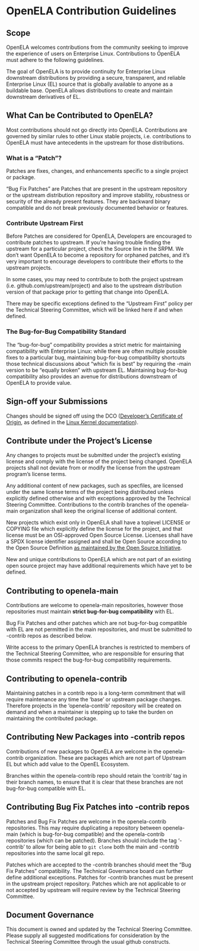 # OpenELA Contribution Guidelines

## Scope

OpenELA welcomes contributions from the community seeking to improve the
experience of users on Enterprise Linux. Contributions to OpenELA must adhere
to the following guidelines.

The goal of OpenELA is to provide continuity for Enterprise Linux downstream
distributions by providing a secure, transparent, and reliable Enterprise Linux
(EL) source that is globally available to anyone as a buildable base. OpenELA
allows distributions to create and maintain downstream derivatives of EL.

## What Can be Contributed to OpenELA?

Most contributions should not go directly into OpenELA. Contributions are
governed by similar rules to other Linux stable projects, i.e. contributions to
OpenELA must have antecedents in the upstream for those distributions.

### What is a “Patch”?

Patches are fixes, changes, and enhancements specific to a single project or
package.

“Bug Fix Patches” are Patches that are present in the upstream repository or
the upstream distribution repository and improve stability, robustness or
security of the already present features. They are backward binary compatible
and do not break previously documented behavior or features.

### Contribute Upstream First

Before Patches are considered for OpenELA, Developers are encouraged to
contribute patches to upstream. If you’re having trouble finding the upstream
for a particular project, check the Source line in the SRPM. We don’t want
OpenELA to become a repository for orphaned patches, and it’s very important to
encourage developers to contribute their efforts to the upstream projects.

In some cases, you may need to contribute to both the project upstream (i.e.
github.com/upstream/project) and also to the upstream distribution version of
that package prior to getting that change into OpenELA.

There may be specific exceptions defined to the “Upstream First” policy per the
Technical Steering Committee, which will be linked here if and when defined.

### The Bug-for-Bug Compatibility Standard

The “bug-for-bug” compatibility provides a strict metric for maintaining
compatibility with Enterprise Linux: while there are often multiple possible
fixes to a particular bug, maintaining bug-for-bug compatibility shortcuts
those technical discussions about “which fix is best” by requiring the -main
version to be “equally broken” with upstream EL. Maintaining bug-for-bug
compatibility also provides an avenue for distributions downstream of OpenELA
to provide value.

## Sign-off your Submissions

Changes should be signed off using the DCO ([Developer’s Certificate of
Origin](https://developercertificate.org/), as defined in the [Linux Kernel
documentation](https://www.kernel.org/doc/Documentation/process/submitting-patches.rst)).

## Contribute under the Project’s License

Any changes to projects must be submitted under the project’s existing license
and comply with the license of the project being changed. OpenELA projects
shall not deviate from or modify the license from the upstream program’s
license terms.

Any additional content of new packages, such as specfiles, are licensed under
the same license terms of the project being distributed unless explicitly
defined otherwise and with exceptions approved by the Technical Steering
Committee. Contributions to the contrib branches of the openela-main
organization shall keep the original license of additional content.

New projects which exist only in OpenELA shall have a toplevel LICENSE or
COPYING file which explicitly define the license for the project, and that
license must be an OSI-approved Open Source License. Licenses shall have a SPDX
license identifier assigned and shall be Open Source according to the Open
Source Definition [as maintained by the Open Source
Initiative](https://opensource.org/osd/).

New and unique contributions to OpenELA which are not part of an existing open
source project may have additional requirements which have yet to be defined.

## Contributing to openela-main

Contributions are welcome to openela-main repositories, however those
repositories must maintain __strict bug-for-bug compatibility__ with EL.

Bug Fix Patches and other patches which are not bug-for-bug compatible with EL
are not permitted in the main repositories, and must be submitted to -contrib
repos as described below.

Write access to the primary OpenELA branches is restricted to members of the
Technical Steering Committee, who are responsible for ensuring that those
commits respect the bug-for-bug compatibility requirements.

## Contributing to openela-contrib

Maintaining patches in a contrib repo is a long-term commitment that will
require maintenance any time the ‘base’ or upstream package changes. Therefore
projects in the ‘openela-contrib’ repository will be created on demand and when
a maintainer is stepping up to take the burden on maintaining the contributed
package.

## Contributing New Packages into -contrib repos

Contributions of new packages to OpenELA are welcome in the openela-contrib
organization. These are packages which are not part of Upstream EL but which
add value to the OpenEL Ecosystem.

Branches within the openela-contrib repo should retain the ‘contrib’ tag in
their branch names, to ensure that it is clear that these branches are not
bug-for-bug compatible with EL.

## Contributing Bug Fix Patches into -contrib repos

Patches and Bug Fix Patches are welcome in the openela-contrib repositories.
This may require duplicating a repository between openela-main (which is
bug-for-bug compatible) and the openela-contrib repositories (which can be
patched).  Branches should include the tag ‘-contrib’ to allow for being able
to `git clone` both the main and -contrib repositories into the same local git
repo.

Patches which are accepted to the -contrib branches should meet the “Bug Fix
Patches” compatibility. The Technical Governance board can further define
additional exceptions. Patches for -contrib branches must be present in the
upstream project repository. Patches which are not applicable to or not
accepted by upstream will require review by the Technical Steering Committee.

## Document Governance

This document is owned and updated by the Technical Steering Committee. Please
supply all suggested modifications for consideration by the Technical Steering
Committee through the usual github constructs.
